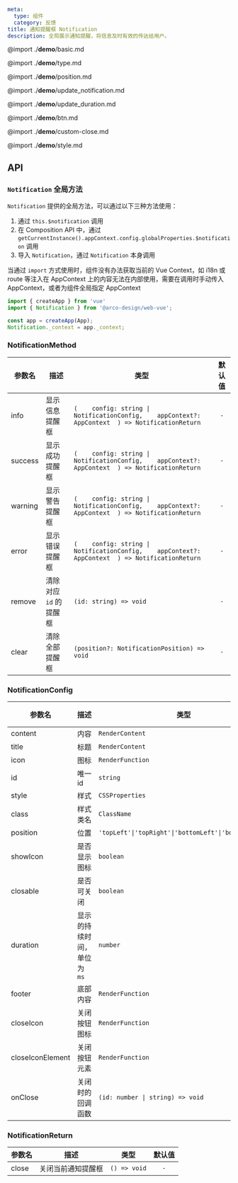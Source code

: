 ```yaml
meta:
  type: 组件
  category: 反馈
title: 通知提醒框 Notification
description: 全局展示通知提醒，将信息及时有效的传达给用户。
```

@import ./__demo__/basic.md

@import ./__demo__/type.md

@import ./__demo__/position.md

@import ./__demo__/update_notification.md

@import ./__demo__/update_duration.md

@import ./__demo__/btn.md

@import ./__demo__/custom-close.md

@import ./__demo__/style.md

## API





### `Notification` 全局方法

`Notification` 提供的全局方法，可以通过以下三种方法使用：
1. 通过 `this.$notification` 调用
2. 在 Composition API 中，通过 `getCurrentInstance().appContext.config.globalProperties.$notification` 调用
3. 导入 `Notification`，通过 `Notification` 本身调用

当通过 `import` 方式使用时，组件没有办法获取当前的 Vue Context，如 i18n 或 route 等注入在 AppContext 上的内容无法在内部使用，需要在调用时手动传入 AppContext，或者为组件全局指定 AppContext

```ts
import { createApp } from 'vue'
import { Notification } from '@arco-design/web-vue';

const app = createApp(App);
Notification._context = app._context;
```


### NotificationMethod

|参数名|描述|类型|默认值|
|---|---|---|:---:|
|info|显示信息提醒框|`(    config: string \| NotificationConfig,    appContext?: AppContext  ) => NotificationReturn`|`-`|
|success|显示成功提醒框|`(    config: string \| NotificationConfig,    appContext?: AppContext  ) => NotificationReturn`|`-`|
|warning|显示警告提醒框|`(    config: string \| NotificationConfig,    appContext?: AppContext  ) => NotificationReturn`|`-`|
|error|显示错误提醒框|`(    config: string \| NotificationConfig,    appContext?: AppContext  ) => NotificationReturn`|`-`|
|remove|清除对应 `id` 的提醒框|`(id: string) => void`|`-`|
|clear|清除全部提醒框|`(position?: NotificationPosition) => void`|`-`|



### NotificationConfig

|参数名|描述|类型|默认值|版本|
|---|---|---|:---:|:---|
|content|内容|`RenderContent`|`-`||
|title|标题|`RenderContent`|`-`||
|icon|图标|`RenderFunction`|`-`||
|id|唯一id|`string`|`-`||
|style|样式|`CSSProperties`|`-`||
|class|样式类名|`ClassName`|`-`||
|position|位置|`'topLeft'\|'topRight'\|'bottomLeft'\|'bottomRight'`|`-`||
|showIcon|是否显示图标|`boolean`|`true`||
|closable|是否可关闭|`boolean`|`false`||
|duration|显示的持续时间，单位为 `ms`|`number`|`3000`||
|footer|底部内容|`RenderFunction`|`-`|2.25.0|
|closeIcon|关闭按钮图标|`RenderFunction`|`-`||
|closeIconElement|关闭按钮元素|`RenderFunction`|`-`||
|onClose|关闭时的回调函数|`(id: number \| string) => void`|`-`||



### NotificationReturn

|参数名|描述|类型|默认值|
|---|---|---|:---:|
|close|关闭当前通知提醒框|`() => void`|`-`|


